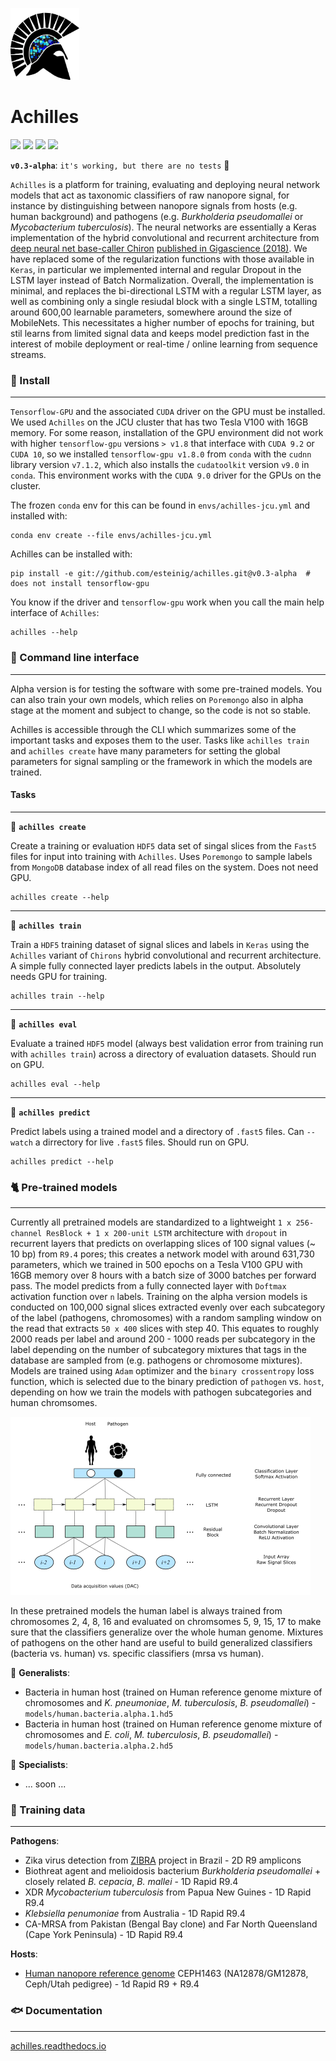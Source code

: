 <p align="left"><img src="logo/logo.png" height="115" width="110"></img></p>

# Achilles

![](https://img.shields.io/badge/tf--gpu-1.8-blue.svg)
![](https://img.shields.io/badge/keras-2.2.0-blue.svg)
![](https://img.shields.io/badge/docs-latest-green.svg)
![](https://img.shields.io/badge/lifecycle-experimental-orange.svg)

 **`v0.3-alpha`**: `it's working, but there are no tests` :bug: 

`Achilles` is a platform for training, evaluating and deploying neural network models that act as taxonomic classifiers of raw nanopore signal, for instance by distinguishing between nanopore signals from hosts (e.g. human background) and pathogens (e.g. *Burkholderia pseudomallei* or *Mycobacterium tuberculosis*). The neural networks are essentially a Keras implementation of the hybrid convolutional and recurrent architecture from [deep neural net base-caller Chiron](https://github.com/haotianteng/Chiron) [published in Gigascience (2018)](https://academic.oup.com/gigascience/article/7/5/giy037/4966989). We have replaced some of the regularization functions with those available in `Keras`, in particular we implemented internal and regular Dropout in the LSTM layer instead of Batch Normalization. Overall, the implementation is minimal, and replaces the bi-directional LSTM with a regular LSTM layer, as well as combining only a single resiudal block with a single LSTM, totalling around 600,00 learnable parameters, somewhere around the size of MobileNets. This necessitates a higher number of epochs for training, but stil learns from limited signal data and keeps model prediction fast in the interest of mobile deployment or real-time / online learning from sequence streams.

### :snake: Install
---

`Tensorflow-GPU` and the associated `CUDA` driver on the GPU must be installed. We used `Achilles` on the JCU cluster that has two Tesla V100 with 16GB memory. For some reason, installation of the GPU environment did not work with higher `tensorflow-gpu` versions `> v1.8` that interface with `CUDA 9.2` or `CUDA 10`, so we installed `tensorflow-gpu v1.8.0` from `conda` with the `cudnn` library version `v7.1.2`, which also installs the `cudatoolkit` version `v9.0` in `conda`. This environment works with the `CUDA 9.0` driver for the GPUs on the cluster. 

The frozen `conda` env for this can be found in `envs/achilles-jcu.yml` and installed with:

```
conda env create --file envs/achilles-jcu.yml
```

Achilles can be installed with:

```
pip install -e git://github.com/esteinig/achilles.git@v0.3-alpha  # does not install tensorflow-gpu
```

You know if the driver and `tensorflow-gpu` work when you call the main help interface of `Achilles`:

```
achilles --help
```

### :whale: Command line interface
---

Alpha version is for testing the software with some pre-trained models. You can also train your own models, which relies on `Poremongo` also in alpha stage at the moment and subject to change, so the code is not so stable. 

Achilles is accessible through the CLI which summarizes some of the important tasks and exposes them to the user. Tasks like `achilles train` and `achilles create` have many parameters for setting the global parameters for signal sampling or the framework in which the models are trained. 

#### Tasks
---

:sunflower: **`achilles create`**

Create a training or evaluation `HDF5` data set of singal slices from the `Fast5` files for input into training with `Achilles`. Uses `Poremongo` to sample labels from `MongoDB` database index of all read files on the system. Does not need GPU.

```
achilles create --help
```

***

:seedling: **`achilles train`**

Train a `HDF5` training dataset of signal slices and labels in `Keras` using the `Achilles` variant of `Chirons` hybrid convolutional and recurrent architecture. A simple fully connected layer predicts labels in the output. Absolutely needs GPU for training.

```
achilles train --help
```

***

:cactus: **`achilles eval`**

Evaluate a trained `HDF5` model (always best validation error from training run with `achilles train`) across a directory of evaluation datasets. Should run on GPU.

```
achilles eval --help
```

***

:deciduous_tree: **`achilles predict`**

Predict labels using a trained model and a directory of `.fast5` files. Can `--watch` a dirrectory for live `.fast5` files. Should run on GPU.

```
achilles predict --help
```


### :cat2: Pre-trained models
---

Currently all pretrained models are standardized to a lightweight `1 x 256-channel ResBlock + 1 x 200-unit LSTM` architecture with `dropout` in recurrent layers that predicts on overlapping slices of 100 signal values (~ 10 bp) from `R9.4` pores; this creates a network model with around 631,730 parameters, which we trained in 500 epochs on a Tesla V100 GPU with 16GB memory over 8 hours with a batch size of 3000 batches per forward pass. The model predicts from a fully connected layer with `Doftmax` activation function over `n` labels. Training on the alpha version models is conducted on 100,000 signal slices extracted evenly over each subcategory of the label (pathogens, chromosomes) with a random sampling window on the read that extracts `50 x 400` slices with step 40. This equates to roughly 2000 reads per label and around 200 - 1000 reads per subcategory in the label depending on the number of subcategory mixtures that tags in the database are sampled from (e.g. pathogens or chromosome mixtures). Models are trained using `Adam` optimizer and the `binary crossentropy` loss function, which is selected due to the binary prediction of `pathogen` vs. `host`, depending on how we train the models with pathogen subcategories and human chromsomes.

<p align="left"><img src="logo/achilles_pretrained.png"></img></p>

In these pretrained models the human label is always trained from chromosomes 2, 4, 8, 16 and evaluated on chromsomes 5, 9, 15, 17 to make sure that the classifiers generalize over the whole human genome. Mixtures of pathogens on the other hand are useful to build generalized classifiers (bacteria vs. human) vs. specific classifiers (mrsa vs human).

:mouse2: **Generalists**:

  * Bacteria in human host (trained on Human reference genome mixture of chromosomes and *K. pneumoniae*, *M. tuberculosis*, *B.  pseudomallei*)  - `models/human.bacteria.alpha.1.hd5`
  * Bacteria in human host (trained on Human reference genome mixture of chromosomes and *E. coli*, *M. tuberculosis*, *B.  pseudomallei*)  - `models/human.bacteria.alpha.2.hd5`
  
:penguin: **Specialists**:

 * ... soon ...

### :turtle: Training data
---

**Pathogens**:

* Zika virus detection from [ZIBRA](http://www.zibraproject.org/data/) project in Brazil - 2D R9 amplicons
* Biothreat agent and melioidosis bacterium *Burkholderia pseudomallei* + closely related *B. cepacia*, *B. mallei* - 1D Rapid R9.4
* XDR *Mycobacterium tuberculosis* from Papua New Guines - 1D Rapid R9.4
* *Klebsiella penumoniae* from Australia - 1D Rapid R9.4
* CA-MRSA from Pakistan (Bengal Bay clone) and Far North Queensland (Cape York Peninsula) - 1D Rapid R9.4

**Hosts**:

* [Human nanopore reference genome](https://github.com/nanopore-wgs-consortium/NA12878/blob/master/Genome.md) CEPH1463 (NA12878/GM12878, Ceph/Utah pedigree) - 1d Rapid R9 + R9.4

### :fish: Documentation
---

[achilles.readthedocs.io](https://achilles.readthedocs.io)
